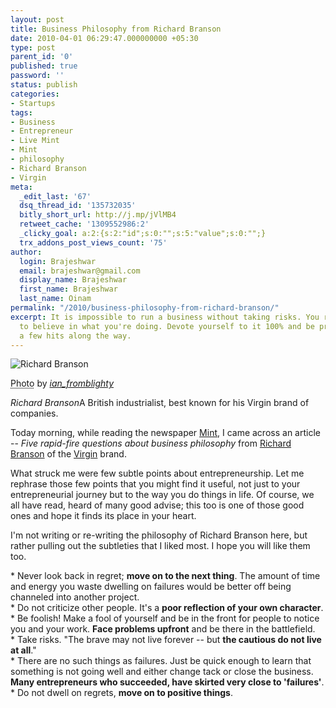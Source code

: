 ```yaml
---
layout: post
title: Business Philosophy from Richard Branson
date: 2010-04-01 06:29:47.000000000 +05:30
type: post
parent_id: '0'
published: true
password: ''
status: publish
categories:
- Startups
tags:
- Business
- Entrepreneur
- Live Mint
- Mint
- philosophy
- Richard Branson
- Virgin
meta:
  _edit_last: '67'
  dsq_thread_id: '135732035'
  bitly_short_url: http://j.mp/jVlMB4
  retweet_cache: '1309552986:2'
  _clicky_goal: a:2:{s:2:"id";s:0:"";s:5:"value";s:0:"";}
  trx_addons_post_views_count: '75'
author:
  login: Brajeshwar
  email: brajeshwar@gmail.com
  display_name: Brajeshwar
  first_name: Brajeshwar
  last_name: Oinam
permalink: "/2010/business-philosophy-from-richard-branson/"
excerpt: It is impossible to run a business without taking risks. You really do have
  to believe in what you're doing. Devote yourself to it 100% and be prepared to take
  a few hits along the way.
---
```

<div class="figure"><img src="{{ site.baseurl }}/assets/2010/04/richard-branson.jpg" alt="Richard Branson" />
<p class="credit"><abbr class="type" title="Photograph">Photo</abbr> by <cite><a href="http://www.flickr.com/photos/ianfromblighty/384156756/">ian_fromblighty</a></cite></p>
<p class="caption"><em class="title">Richard Branson</em>A British industrialist, best known for his Virgin brand of companies.</p>
</div>
<p>Today morning, while reading the newspaper <a href="http://www.livemint.com/">Mint</a>, I came across an article -- <em>Five rapid-fire questions about business philosophy</em> from <a href="http://www.virgin.com/richard-branson/">Richard Branson</a> of the <a href="http://www.virgin.com/">Virgin</a> brand.</p>
<p>What struck me were few subtle points about entrepreneurship. Let me rephrase those few points that you might find it useful, not just to your entrepreneurial journey but to the way you do things in life. Of course, we all have read, heard of many good advise; this too is one of those good ones and hope it finds its place in your heart.</p>
<p>I'm not writing or re-writing the philosophy of Richard Branson here, but rather pulling out the subtleties that I liked most. I hope you will like them too.</p>
<p>* Never look back in regret; <strong>move on to the next thing</strong>. The amount of time and energy you waste dwelling on failures would be better off being channeled into another project.<br />
* Do not criticize other people. It's a <strong>poor reflection of your own character</strong>.<br />
* Be foolish! Make a fool of yourself and be in the front for people to notice you and your work. <strong>Face problems upfront</strong> and be there in the battlefield.<br />
* Take risks. "The brave may not live forever -- but <strong>the cautious do not live at all</strong>."<br />
* There are no such things as failures. Just be quick enough to learn that something is not going well and either change tack or close the business. <strong>Many entrepreneurs who succeeded, have skirted very close to 'failures'</strong>.<br />
* Do not dwell on regrets, <strong>move on to positive things</strong>.</p>
